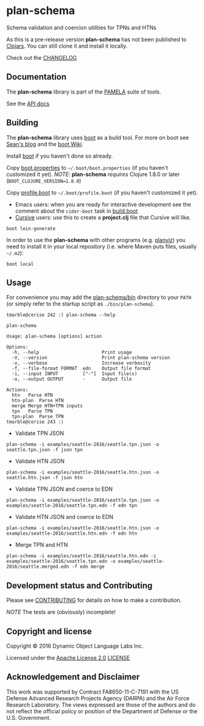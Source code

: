# plan-schema

Schema validation and coercion utilities for TPNs and HTNs

As this is a pre-release version **plan-schema** has not been
published to [Clojars](https://clojars.org/). You can still clone it and install
it locally.

Check out the [CHANGELOG](CHANGELOG.md)

## Documentation

The **plan-schema** library is part of the [PAMELA](https://github.com/dollabs/pamela) suite of tools.

See the [API docs](http://dollabs.github.io/plan-schema/doc/api/)

## Building

The **plan-schema** library uses [boot](http://boot-clj.com/) as a build tool. For
more on boot see [Sean's blog](http://seancorfield.github.io/blog/2016/02/02/boot-new/) and the [boot Wiki](https://github.com/boot-clj/boot/wiki).

Install [boot](http://boot-clj.com/) if you haven't done so already.

Copy [boot.properties](doc/config/boot.properties) to `~/.boot/boot.properties` (if you haven't customized it yet). *NOTE*: **plan-schema** *requires* Clojure 1.8.0 or later (`BOOT_CLOJURE_VERSION=1.8.0`)

Copy [profile.boot](doc/config/profile.boot) to `~/.boot/profile.boot` (if you haven't customized it yet).

 * Emacs users: when you are ready for interactive development see the comment
   about the `cider-boot` task in [build.boot](build.boot)
 * [Cursive](https://github.com/cursive-ide/cursive) users: use this to
   create a **project.clj** file that Cursive will like.

 ````
boot lein-generate
````

In order to use the **plan-schema** with other programs
(e.g. [planviz](https://github.com/dollabs/planviz))
you need to install it in your local repository
(i.e. where Maven puts files, usually `~/.m2`):

````
boot local
````


## Usage

For convenience you may add the [plan-schema/bin](bin) directory to your `PATH`
(or simply refer to the startup script as `./bin/plan-schema`).

````
tmarble@cerise 242 :) plan-schema --help

plan-schema

Usage: plan-schema [options] action

Options:
  -h, --help                       Print usage
  -V, --version                    Print plan-schema version
  -v, --verbose                    Increase verbosity
  -f, --file-format FORMAT  edn    Output file format
  -i, --input INPUT         ["-"]  Input file(s)
  -o, --output OUTPUT       -      Output file

Actions:
  htn	Parse HTN
  htn-plan	Parse HTN
  merge	Merge HTN+TPN inputs
  tpn	Parse TPN
  tpn-plan	Parse TPN
tmarble@cerise 243 :)
````


* Validate TPN JSON

`plan-schema -i examples/seattle-2016/seattle.tpn.json -o seattle.tpn.json -f json tpn`

* Validate HTN JSON

`plan-schema -i examples/seattle-2016/seattle.htn.json -o seattle.htn.json -f json htn`

* Validate TPN JSON and coerce to EDN

`plan-schema -i examples/seattle-2016/seattle.tpn.json -o examples/seattle-2016/seattle.tpn.edn -f edn tpn`

* Validate HTN JSON and coerce to EDN

`plan-schema -i examples/seattle-2016/seattle.htn.json -o examples/seattle-2016/seattle.htn.edn -f edn htn`

* Merge TPN and HTN

`plan-schema -i examples/seattle-2016/seattle.htn.edn -i examples/seattle-2016/seattle.tpn.edn -o examples/seattle-2016/seattle.merged.edn -f edn merge`

## Development status and Contributing

Please see [CONTRIBUTING](CONTRIBUTING.md) for details on
how to make a contribution.

*NOTE* The tests are (obviously) incomplete!

## Copyright and license

Copyright © 2016 Dynamic Object Language Labs Inc.

Licensed under the [Apache License 2.0](http://opensource.org/licenses/Apache-2.0) [LICENSE](LICENSE)

## Acknowledgement and Disclaimer

This work was supported by Contract FA8650-11-C-7191 with the US
Defense Advanced Research Projects Agency (DARPA) and the Air Force
Research Laboratory.  The views expressed are those of the authors and
do not reflect the official policy or position of the Department of
Defense or the U.S. Government.
